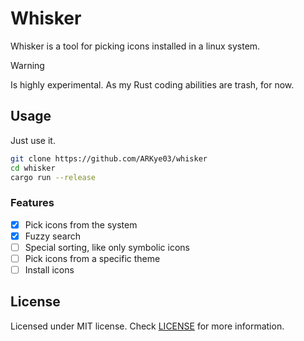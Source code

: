# Whisker

Whisker is a tool for picking icons installed in a linux system.

> [!WARNING]
> Is highly experimental.
> As my Rust coding abilities are trash, for now.

## Usage

Just use it.

```sh
git clone https://github.com/ARKye03/whisker
cd whisker
cargo run --release
```

### Features

- [x] Pick icons from the system
- [x] Fuzzy search
- [ ] Special sorting, like only symbolic icons
- [ ] Pick icons from a specific theme
- [ ] Install icons

## License

Licensed under MIT license. Check [LICENSE](./LICENSE) for more information.
